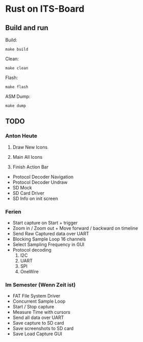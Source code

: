 # Rust on ITS-Board

## Build and run

Build:

`make build`

Clean:

`make clean`

Flash:

`make flash`

ASM Dump:

`make dump`

## TODO

### Anton Heute
1. Draw New Icons
2. Main All Icons

2. Finish Action Bar
- Protocol Decoder Navigation
- Protocol Decoder Undraw
- SD Mock
- SD Card Driver
- SD Info on init screen

### Ferien
- Start capture on Start + trigger
- Zoom in / Zoom out + Move forward / backward on timeline
- Send Raw Captured data over UART
- Blocking Sample Loop 16 channels
- Select Sampling Frequency in GUI
- Protocol decoding
	1. I2C
	2. UART
	3. SPI
	4. OneWire

### Im Semester (Wenn Zeit ist)

- FAT File System Driver
- Concurrent Sample Loop
- Start / Stop capture
- Measure Time with cursors
- Send all data over UART
- Save capture to SD card
- Save screenshots to SD card
- Save Load Capture GUI
